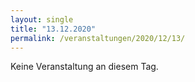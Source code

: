 ```yaml
---
layout: single
title: "13.12.2020"
permalink: /veranstaltungen/2020/12/13/
---
```


Keine Veranstaltung an diesem Tag.
